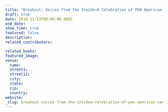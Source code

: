 ```yaml
---
title: "Breakout: Voices from the Inside—A Celebration of PEN American Center\'s Prison Writing Program"
draft: true
date: 2014-11-13T00:00:00.000Z
end_date:
show_time: true
featured: false
description:
related_contributors:

related_books:
featured_image: 
venue:
  name:
  street1:
  street12:
  city:
  state:
  zip:
  country:
website:
_slug: breakout-voices-from-the-insidea-celebration-of-pen-american-centers-prison-writing-program
---
```


